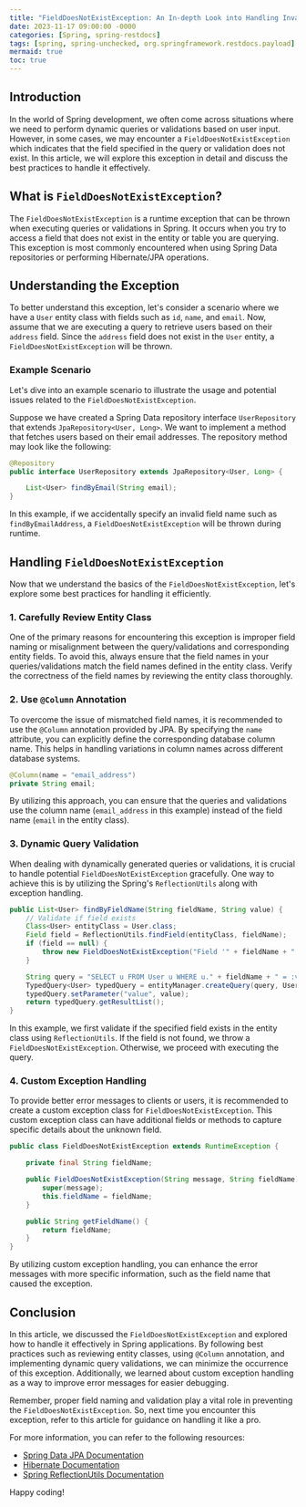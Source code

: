 ```yaml
---
title: "FieldDoesNotExistException: An In-depth Look into Handling Invalid Field Names in Spring"
date: 2023-11-17 09:00:00 -0000
categories: [Spring, spring-restdocs]
tags: [spring, spring-unchecked, org.springframework.restdocs.payload]
mermaid: true
toc: true
---
```



## Introduction

In the world of Spring development, we often come across situations where we need to perform dynamic queries or validations based on user input. However, in some cases, we may encounter a `FieldDoesNotExistException` which indicates that the field specified in the query or validation does not exist. In this article, we will explore this exception in detail and discuss the best practices to handle it effectively.

## What is `FieldDoesNotExistException`?

The `FieldDoesNotExistException` is a runtime exception that can be thrown when executing queries or validations in Spring. It occurs when you try to access a field that does not exist in the entity or table you are querying. This exception is most commonly encountered when using Spring Data repositories or performing Hibernate/JPA operations.

## Understanding the Exception

To better understand this exception, let's consider a scenario where we have a `User` entity class with fields such as `id`, `name`, and `email`. Now, assume that we are executing a query to retrieve users based on their `address` field. Since the `address` field does not exist in the `User` entity, a `FieldDoesNotExistException` will be thrown.

### Example Scenario

Let's dive into an example scenario to illustrate the usage and potential issues related to the `FieldDoesNotExistException`.

Suppose we have created a Spring Data repository interface `UserRepository` that extends `JpaRepository<User, Long>`. We want to implement a method that fetches users based on their email addresses. The repository method may look like the following:

```java
@Repository
public interface UserRepository extends JpaRepository<User, Long> {

    List<User> findByEmail(String email);
}
```

In this example, if we accidentally specify an invalid field name such as `findByEmailAddress`, a `FieldDoesNotExistException` will be thrown during runtime.

## Handling `FieldDoesNotExistException`

Now that we understand the basics of the `FieldDoesNotExistException`, let's explore some best practices for handling it efficiently.

### 1. Carefully Review Entity Class

One of the primary reasons for encountering this exception is improper field naming or misalignment between the query/validations and corresponding entity fields. To avoid this, always ensure that the field names in your queries/validations match the field names defined in the entity class. Verify the correctness of the field names by reviewing the entity class thoroughly.

### 2. Use `@Column` Annotation

To overcome the issue of mismatched field names, it is recommended to use the `@Column` annotation provided by JPA. By specifying the `name` attribute, you can explicitly define the corresponding database column name. This helps in handling variations in column names across different database systems.

```java
@Column(name = "email_address")
private String email;
```

By utilizing this approach, you can ensure that the queries and validations use the column name (`email_address` in this example) instead of the field name (`email` in the entity class).

### 3. Dynamic Query Validation

When dealing with dynamically generated queries or validations, it is crucial to handle potential `FieldDoesNotExistException` gracefully. One way to achieve this is by utilizing the Spring's `ReflectionUtils` along with exception handling.

```java
public List<User> findByFieldName(String fieldName, String value) {
    // Validate if field exists
    Class<User> entityClass = User.class;
    Field field = ReflectionUtils.findField(entityClass, fieldName);
    if (field == null) {
        throw new FieldDoesNotExistException("Field '" + fieldName + "' does not exist in entity.");
    }

    String query = "SELECT u FROM User u WHERE u." + fieldName + " = :value";
    TypedQuery<User> typedQuery = entityManager.createQuery(query, User.class);
    typedQuery.setParameter("value", value);
    return typedQuery.getResultList();
}
```

In this example, we first validate if the specified field exists in the entity class using `ReflectionUtils`. If the field is not found, we throw a `FieldDoesNotExistException`. Otherwise, we proceed with executing the query.

### 4. Custom Exception Handling

To provide better error messages to clients or users, it is recommended to create a custom exception class for `FieldDoesNotExistException`. This custom exception class can have additional fields or methods to capture specific details about the unknown field.

```java
public class FieldDoesNotExistException extends RuntimeException {

    private final String fieldName;

    public FieldDoesNotExistException(String message, String fieldName) {
        super(message);
        this.fieldName = fieldName;
    }

    public String getFieldName() {
        return fieldName;
    }
}
```

By utilizing custom exception handling, you can enhance the error messages with more specific information, such as the field name that caused the exception.

## Conclusion

In this article, we discussed the `FieldDoesNotExistException` and explored how to handle it effectively in Spring applications. By following best practices such as reviewing entity classes, using `@Column` annotation, and implementing dynamic query validations, we can minimize the occurrence of this exception. Additionally, we learned about custom exception handling as a way to improve error messages for easier debugging.

Remember, proper field naming and validation play a vital role in preventing the `FieldDoesNotExistException`. So, next time you encounter this exception, refer to this article for guidance on handling it like a pro.

For more information, you can refer to the following resources:

- [Spring Data JPA Documentation](https://docs.spring.io/spring-data/jpa/docs/current/reference/html/#repositories.query-methods.query-creation)
- [Hibernate Documentation](https://docs.jboss.org/hibernate/orm/current/userguide/html_single/Hibernate_User_Guide.html)
- [Spring ReflectionUtils Documentation](https://docs.spring.io/spring-framework/docs/current/javadoc-api/org/springframework/util/ReflectionUtils.html)

Happy coding!